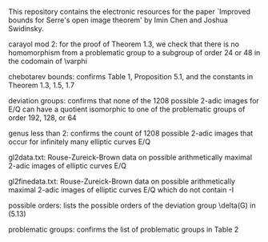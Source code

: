 This repository contains the electronic resources for the paper `Improved bounds for Serre's open image theorem' by Imin Chen and Joshua Swidinsky.

carayol mod 2: for the proof of Theorem 1.3, we check that there is no homomorphism from a problematic group to a subgroup of order 24 or 48 in the codomain of \varphi

chebotarev bounds: confirms Table 1, Proposition 5.1, and the constants in Theorem 1.3, 1.5, 1.7

deviation groups: confirms that none of the 1208 possible 2-adic images for E/Q can have a quotient isomorphic to one of the problematic groups of order 192, 128, or 64

genus less than 2: confirms the count of 1208 possible 2-adic images that occur for infinitely many elliptic curves E/Q

gl2data.txt: Rouse-Zureick-Brown data on possible arithmetically maximal 2-adic images of elliptic curves E/Q

gl2finedata.txt: Rouse-Zureick-Brown data on possible arithmetically maximal 2-adic images of elliptic curves E/Q which do not contain -I

possible orders: lists the possible orders of the deviation group \delta(G) in (5.13)

problematic groups: confirms the list of problematic groups in Table 2
